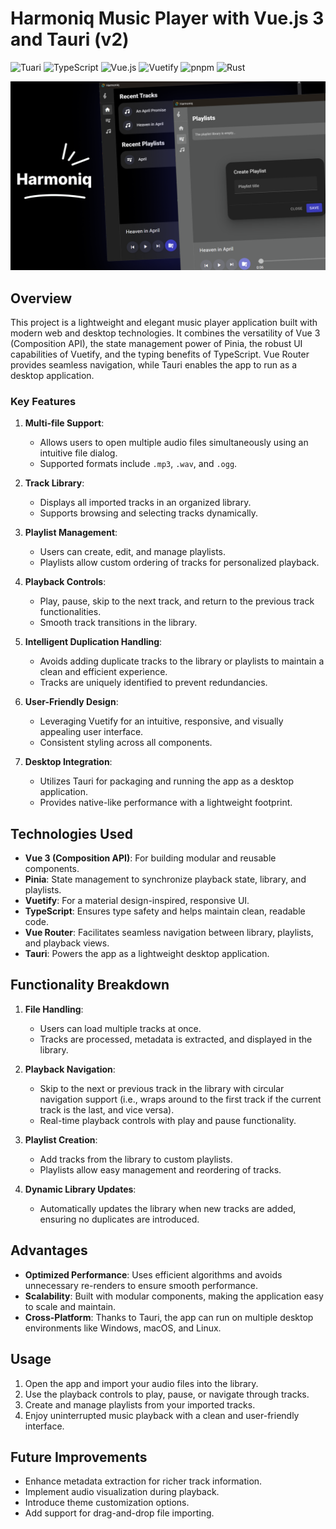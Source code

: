 # Harmoniq Music Player with Vue.js 3 and Tauri (v2)

![Tuari](https://img.shields.io/badge/Tauri-FFC131?style=for-the-badge&logo=Tauri&logoColor=white)
![TypeScript](https://img.shields.io/badge/TypeScript-007ACC?style=for-the-badge&logo=typescript&logoColor=white)
![Vue.js](https://img.shields.io/badge/Vue%20js-35495E?style=for-the-badge&logo=vuedotjs&logoColor=4FC08D)
![Vuetify](https://img.shields.io/badge/Vuetify-1867C0?style=for-the-badge&logo=vuetify&logoColor=white)
![pnpm](https://img.shields.io/badge/pnpm-yellow?style=for-the-badge&logo=pnpm&logoColor=white)
![Rust](https://img.shields.io/badge/Rust-000000?style=for-the-badge&logo=rust&logoColor=white)

![Harmoniq Cover](src/assets/images/poster-1.jpeg)

## Overview
This project is a lightweight and elegant music player application built with modern web and desktop technologies. It combines the versatility of Vue 3 (Composition API), the state management power of Pinia, the robust UI capabilities of Vuetify, and the typing benefits of TypeScript. Vue Router provides seamless navigation, while Tauri enables the app to run as a desktop application.

### Key Features
1. **Multi-file Support**:
    - Allows users to open multiple audio files simultaneously using an intuitive file dialog.
    - Supported formats include `.mp3`, `.wav`, and `.ogg`.

2. **Track Library**:
    - Displays all imported tracks in an organized library.
    - Supports browsing and selecting tracks dynamically.

3. **Playlist Management**:
    - Users can create, edit, and manage playlists.
    - Playlists allow custom ordering of tracks for personalized playback.

4. **Playback Controls**:
    - Play, pause, skip to the next track, and return to the previous track functionalities.
    - Smooth track transitions in the library.

5. **Intelligent Duplication Handling**:
    - Avoids adding duplicate tracks to the library or playlists to maintain a clean and efficient experience.
    - Tracks are uniquely identified to prevent redundancies.

6. **User-Friendly Design**:
    - Leveraging Vuetify for an intuitive, responsive, and visually appealing user interface.
    - Consistent styling across all components.

7. **Desktop Integration**:
    - Utilizes Tauri for packaging and running the app as a desktop application.
    - Provides native-like performance with a lightweight footprint.

## Technologies Used
- **Vue 3 (Composition API)**: For building modular and reusable components.
- **Pinia**: State management to synchronize playback state, library, and playlists.
- **Vuetify**: For a material design-inspired, responsive UI.
- **TypeScript**: Ensures type safety and helps maintain clean, readable code.
- **Vue Router**: Facilitates seamless navigation between library, playlists, and playback views.
- **Tauri**: Powers the app as a lightweight desktop application.

## Functionality Breakdown
1. **File Handling**:
    - Users can load multiple tracks at once.
    - Tracks are processed, metadata is extracted, and displayed in the library.

2. **Playback Navigation**:
    - Skip to the next or previous track in the library with circular navigation support (i.e., wraps around to the first track if the current track is the last, and vice versa).
    - Real-time playback controls with play and pause functionality.

3. **Playlist Creation**:
    - Add tracks from the library to custom playlists.
    - Playlists allow easy management and reordering of tracks.

4. **Dynamic Library Updates**:
    - Automatically updates the library when new tracks are added, ensuring no duplicates are introduced.

## Advantages
- **Optimized Performance**: Uses efficient algorithms and avoids unnecessary re-renders to ensure smooth performance.
- **Scalability**: Built with modular components, making the application easy to scale and maintain.
- **Cross-Platform**: Thanks to Tauri, the app can run on multiple desktop environments like Windows, macOS, and Linux.

## Usage
1. Open the app and import your audio files into the library.
2. Use the playback controls to play, pause, or navigate through tracks.
3. Create and manage playlists from your imported tracks.
4. Enjoy uninterrupted music playback with a clean and user-friendly interface.

## Future Improvements
- Enhance metadata extraction for richer track information.
- Implement audio visualization during playback.
- Introduce theme customization options.
- Add support for drag-and-drop file importing.
